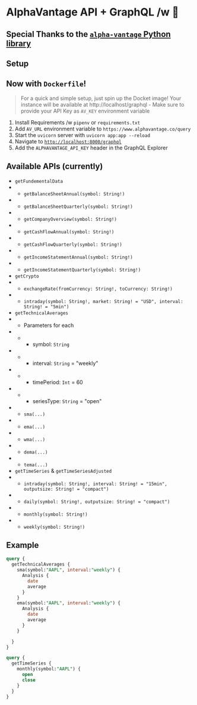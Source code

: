 # AlphaVantage API + GraphQL /w 🍓

## Special Thanks to the [`alpha-vantage` Python library](https://pypi.org/project/alpha-vantage/)

## Setup

## Now with `Dockerfile`!

> For a quick and simple setup, just spin up the Docket image! Your instance will be available at http://localhost/graphql - Make sure to provide your API Key as `AV_KEY` environment variable

1. Install Requirements /w `pipenv` or `requirements.txt`
2. Add `AV_URL` environment variable to `https://www.alphavantage.co/query`
3. Start the `uvicorn` server with `uvicorn app:app --reload`
4. Navigate to [`http://localhost:8000/graphql`](http://localhost:8000/graphql)
5. Add the `ALPHAVANTAGE_API_KEY` header in the GraphQL Explorer

## Available APIs (currently)

- `getFundementalData`
- - `getBalanceSheetAnnual(symbol: String!)`
- - `getBalanceSheetQuarterly(symbol: String!)`
- - `getCompanyOverview(symbol: String!)`
- - `getCashFlowAnnual(symbol: String!)`
- - `getCashFlowQuarterly(symbol: String!)`
- - `getIncomeStatementAnnual(symbol: String!)`
- - `getIncomeStatementQuarterly(symbol: String!)`
- `getCrypto`
- - `exchangeRate(fromCurrency: String!, toCurrency: String!)`
- - `intraday(symbol: String!, market: String! = "USD", interval: String! = "5min")`
- `getTechnicalAverages`
- - Parameters for each
- - - symbol: `String`
- - - interval: `String` = "weekly"
- - - timePeriod: `Int` = 60
- - - seriesType: `String` = "open"
- - `sma(...)`
- - `ema(...)`
- - `wma(...)`
- - `dema(...)`
- - `tema(...)`
- `getTimeSeries` & `getTimeSeriesAdjusted`
- - `intraday(symbol: String!, interval: String! = "15min", outputsize: String! = "compact")`
- - `daily(symbol: String!, outputsize: String! = "compact")`
- - `monthly(symbol: String!)`
- - `weekly(symbol: String!)`

## Example

```sql
query {
  getTechnicalAverages {
    sma(symbol:"AAPL", interval:"weekly") {
      Analysis {
        date
        average
      }
    }
    ema(symbol:"AAPL", interval:"weekly") {
      Analysis {
        date
        average
      }
    }

  }
}
```

```sql
query {
  getTimeSeries {
    monthly(symbol:"AAPL") {
      open
      close
    }
  }
}
```
